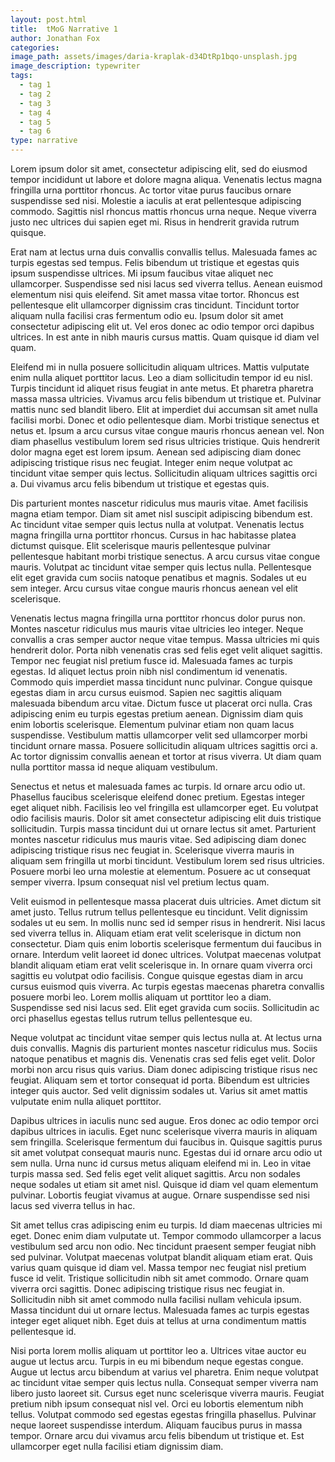 ```yaml
---
layout: post.html
title:  tMoG Narrative 1
author: Jonathan Fox
categories:
image_path: assets/images/daria-kraplak-d34DtRp1bqo-unsplash.jpg
image_description: typewriter
tags:
  - tag 1
  - tag 2
  - tag 3
  - tag 4
  - tag 5
  - tag 6
type: narrative
---
```


Lorem ipsum dolor sit amet, consectetur adipiscing elit, sed do eiusmod tempor incididunt
ut labore et dolore magna aliqua. Venenatis lectus magna fringilla urna porttitor rhoncus.
Ac tortor vitae purus faucibus ornare suspendisse sed nisi. Molestie a iaculis at erat pellentesque adipiscing commodo. Sagittis nisl rhoncus mattis rhoncus urna neque. Neque viverra justo nec ultrices dui sapien eget mi. Risus in hendrerit gravida rutrum quisque.

Erat nam at lectus urna duis convallis convallis tellus. Malesuada fames ac turpis egestas sed tempus. Felis bibendum ut tristique et egestas quis ipsum suspendisse ultrices. Mi ipsum faucibus vitae aliquet nec ullamcorper. Suspendisse sed nisi lacus sed viverra tellus. Aenean euismod elementum nisi quis eleifend. Sit amet massa vitae tortor. Rhoncus est pellentesque elit ullamcorper dignissim cras tincidunt. Tincidunt tortor aliquam nulla facilisi cras fermentum odio eu. Ipsum dolor sit amet consectetur adipiscing elit ut. Vel eros donec ac odio tempor orci dapibus ultrices. In est ante in nibh mauris cursus mattis. Quam quisque id diam vel quam.

Eleifend mi in nulla posuere sollicitudin aliquam ultrices. Mattis vulputate enim nulla aliquet porttitor lacus. Leo a diam sollicitudin tempor id eu nisl. Turpis tincidunt id aliquet risus feugiat in ante metus. Et pharetra pharetra massa massa ultricies. Vivamus arcu felis bibendum ut tristique et. Pulvinar mattis nunc sed blandit libero. Elit at imperdiet dui accumsan sit amet nulla facilisi morbi. Donec et odio pellentesque diam. Morbi tristique senectus et netus et. Ipsum a arcu cursus vitae congue mauris rhoncus aenean vel. Non diam phasellus vestibulum lorem sed risus ultricies tristique. Quis hendrerit dolor magna eget est lorem ipsum. Aenean sed adipiscing diam donec adipiscing tristique risus nec feugiat. Integer enim neque volutpat ac tincidunt vitae semper quis lectus. Sollicitudin aliquam ultrices sagittis orci a. Dui vivamus arcu felis bibendum ut tristique et egestas quis.
<!--more-->
Dis parturient montes nascetur ridiculus mus mauris vitae. Amet facilisis magna etiam tempor. Diam sit amet nisl suscipit adipiscing bibendum est. Ac tincidunt vitae semper quis lectus nulla at volutpat. Venenatis lectus magna fringilla urna porttitor rhoncus. Cursus in hac habitasse platea dictumst quisque. Elit scelerisque mauris pellentesque pulvinar pellentesque habitant morbi tristique senectus. A arcu cursus vitae congue mauris. Volutpat ac tincidunt vitae semper quis lectus nulla. Pellentesque elit eget gravida cum sociis natoque penatibus et magnis. Sodales ut eu sem integer. Arcu cursus vitae congue mauris rhoncus aenean vel elit scelerisque.

Venenatis lectus magna fringilla urna porttitor rhoncus dolor purus non. Montes nascetur ridiculus mus mauris vitae ultricies leo integer. Neque convallis a cras semper auctor neque vitae tempus. Massa ultricies mi quis hendrerit dolor. Porta nibh venenatis cras sed felis eget velit aliquet sagittis. Tempor nec feugiat nisl pretium fusce id. Malesuada fames ac turpis egestas. Id aliquet lectus proin nibh nisl condimentum id venenatis. Commodo quis imperdiet massa tincidunt nunc pulvinar. Congue quisque egestas diam in arcu cursus euismod. Sapien nec sagittis aliquam malesuada bibendum arcu vitae. Dictum fusce ut placerat orci nulla. Cras adipiscing enim eu turpis egestas pretium aenean. Dignissim diam quis enim lobortis scelerisque. Elementum pulvinar etiam non quam lacus suspendisse. Vestibulum mattis ullamcorper velit sed ullamcorper morbi tincidunt ornare massa. Posuere sollicitudin aliquam ultrices sagittis orci a. Ac tortor dignissim convallis aenean et tortor at risus viverra. Ut diam quam nulla porttitor massa id neque aliquam vestibulum.

Senectus et netus et malesuada fames ac turpis. Id ornare arcu odio ut. Phasellus faucibus scelerisque eleifend donec pretium. Egestas integer eget aliquet nibh. Facilisis leo vel fringilla est ullamcorper eget. Eu volutpat odio facilisis mauris. Dolor sit amet consectetur adipiscing elit duis tristique sollicitudin. Turpis massa tincidunt dui ut ornare lectus sit amet. Parturient montes nascetur ridiculus mus mauris vitae. Sed adipiscing diam donec adipiscing tristique risus nec feugiat in. Scelerisque viverra mauris in aliquam sem fringilla ut morbi tincidunt. Vestibulum lorem sed risus ultricies. Posuere morbi leo urna molestie at elementum. Posuere ac ut consequat semper viverra. Ipsum consequat nisl vel pretium lectus quam.

Velit euismod in pellentesque massa placerat duis ultricies. Amet dictum sit amet justo. Tellus rutrum tellus pellentesque eu tincidunt. Velit dignissim sodales ut eu sem. In mollis nunc sed id semper risus in hendrerit. Nisi lacus sed viverra tellus in. Aliquam etiam erat velit scelerisque in dictum non consectetur. Diam quis enim lobortis scelerisque fermentum dui faucibus in ornare. Interdum velit laoreet id donec ultrices. Volutpat maecenas volutpat blandit aliquam etiam erat velit scelerisque in. In ornare quam viverra orci sagittis eu volutpat odio facilisis. Congue quisque egestas diam in arcu cursus euismod quis viverra. Ac turpis egestas maecenas pharetra convallis posuere morbi leo. Lorem mollis aliquam ut porttitor leo a diam. Suspendisse sed nisi lacus sed. Elit eget gravida cum sociis. Sollicitudin ac orci phasellus egestas tellus rutrum tellus pellentesque eu.

Neque volutpat ac tincidunt vitae semper quis lectus nulla at. At lectus urna duis convallis. Magnis dis parturient montes nascetur ridiculus mus. Sociis natoque penatibus et magnis dis. Venenatis cras sed felis eget velit. Dolor morbi non arcu risus quis varius. Diam donec adipiscing tristique risus nec feugiat. Aliquam sem et tortor consequat id porta. Bibendum est ultricies integer quis auctor. Sed velit dignissim sodales ut. Varius sit amet mattis vulputate enim nulla aliquet porttitor.

Dapibus ultrices in iaculis nunc sed augue. Eros donec ac odio tempor orci dapibus ultrices in iaculis. Eget nunc scelerisque viverra mauris in aliquam sem fringilla. Scelerisque fermentum dui faucibus in. Quisque sagittis purus sit amet volutpat consequat mauris nunc. Egestas dui id ornare arcu odio ut sem nulla. Urna nunc id cursus metus aliquam eleifend mi in. Leo in vitae turpis massa sed. Sed felis eget velit aliquet sagittis. Arcu non sodales neque sodales ut etiam sit amet nisl. Quisque id diam vel quam elementum pulvinar. Lobortis feugiat vivamus at augue. Ornare suspendisse sed nisi lacus sed viverra tellus in hac.

Sit amet tellus cras adipiscing enim eu turpis. Id diam maecenas ultricies mi eget. Donec enim diam vulputate ut. Tempor commodo ullamcorper a lacus vestibulum sed arcu non odio. Nec tincidunt praesent semper feugiat nibh sed pulvinar. Volutpat maecenas volutpat blandit aliquam etiam erat. Quis varius quam quisque id diam vel. Massa tempor nec feugiat nisl pretium fusce id velit. Tristique sollicitudin nibh sit amet commodo. Ornare quam viverra orci sagittis. Donec adipiscing tristique risus nec feugiat in. Sollicitudin nibh sit amet commodo nulla facilisi nullam vehicula ipsum. Massa tincidunt dui ut ornare lectus. Malesuada fames ac turpis egestas integer eget aliquet nibh. Eget duis at tellus at urna condimentum mattis pellentesque id.

Nisi porta lorem mollis aliquam ut porttitor leo a. Ultrices vitae auctor eu augue ut lectus arcu. Turpis in eu mi bibendum neque egestas congue. Augue ut lectus arcu bibendum at varius vel pharetra. Enim neque volutpat ac tincidunt vitae semper quis lectus nulla. Consequat semper viverra nam libero justo laoreet sit. Cursus eget nunc scelerisque viverra mauris. Feugiat pretium nibh ipsum consequat nisl vel. Orci eu lobortis elementum nibh tellus. Volutpat commodo sed egestas egestas fringilla phasellus. Pulvinar neque laoreet suspendisse interdum. Aliquam faucibus purus in massa tempor. Ornare arcu dui vivamus arcu felis bibendum ut tristique et. Est ullamcorper eget nulla facilisi etiam dignissim diam.
